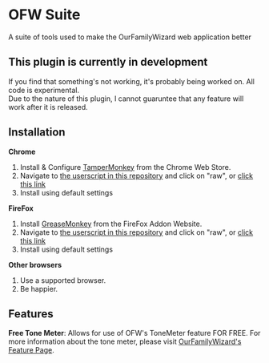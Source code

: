 # OFW Suite

A suite of tools used to make the OurFamilyWizard web application better


## This plugin is currently in development

If you find that something's not working, it's probably being worked on.  All code is experimental.  
Due to the nature of this plugin, I cannot guaruntee that any feature will work after it is released.


## Installation

**Chrome**
1. Install & Configure [TamperMonkey](https://chrome.google.com/webstore/detail/tampermonkey/dhdgffkkebhmkfjojejmpbldmpobfkfo) from the Chrome Web Store.
2. Navigate to [the userscript in this repository](https://github.com/IRDeNial/ofw-suite/blob/master/ofwsuite.user.js) and click on "raw", or [click this link](https://github.com/IRDeNial/ofw-suite/raw/master/ofwsuite.user.js)
3. Install using default settings

**FireFox**
1. Install [GreaseMonkey](https://addons.mozilla.org/en-US/firefox/addon/greasemonkey/) from the FireFox Addon Website.
2. Navigate to [the userscript in this repository](https://github.com/IRDeNial/ofw-suite/blob/master/ofwsuite.user.js) and click on "raw", or [click this link](https://github.com/IRDeNial/ofw-suite/raw/master/ofwsuite.user.js)
3. Install using default settings

**Other browsers**
1. Use a supported browser.
2. Be happier.


## Features

**Free Tone Meter**: 
Allows for use of OFW's ToneMeter feature FOR FREE.  For more information about the tone meter, please visit [OurFamilyWizard's Feature Page](https://www.ourfamilywizard.com/knowledge-center/tips-tricks/analyze-your-tone-tonemeter).
